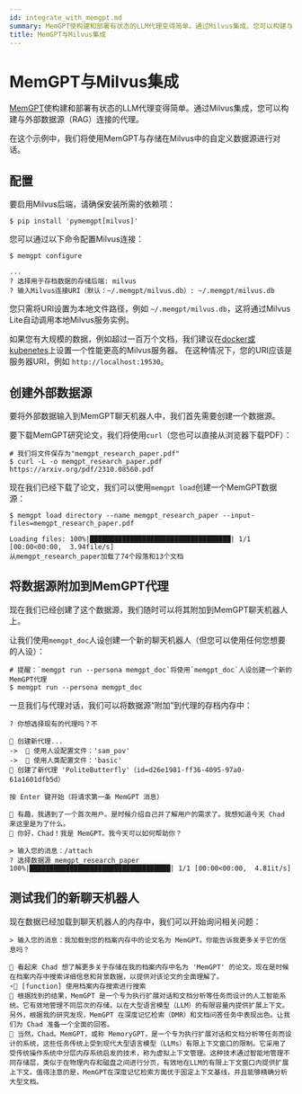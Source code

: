 ```yaml
---
id: integrate_with_memgpt.md
summary: MemGPT使构建和部署有状态的LLM代理变得简单。通过Milvus集成，您可以构建与外部数据源（RAG）连接的代理。
title: MemGPT与Milvus集成
---
```


# MemGPT与Milvus集成

[MemGPT](https://memgpt.readme.io/docs/index)使构建和部署有状态的LLM代理变得简单。通过Milvus集成，您可以构建与外部数据源（RAG）连接的代理。

在这个示例中，我们将使用MemGPT与存储在Milvus中的自定义数据源进行对话。

## 配置

要启用Milvus后端，请确保安装所需的依赖项：

```shell
$ pip install 'pymemgpt[milvus]'
```

您可以通过以下命令配置Milvus连接：

```shell
$ memgpt configure
```

```shell
...
? 选择用于存档数据的存储后端: milvus
? 输入Milvus连接URI（默认：~/.memgpt/milvus.db）: ~/.memgpt/milvus.db
```

您只需将URI设置为本地文件路径，例如 `~/.memgpt/milvus.db`，这将通过Milvus Lite自动调用本地Milvus服务实例。

如果您有大规模的数据，例如超过一百万个文档，我们建议在[docker或kubenetes](https://milvus.io/docs/quickstart.md)上设置一个性能更高的Milvus服务器。
在这种情况下，您的URI应该是服务器URI，例如 `http://localhost:19530`。

## 创建外部数据源

要将外部数据输入到MemGPT聊天机器人中，我们首先需要创建一个数据源。

要下载MemGPT研究论文，我们将使用`curl`（您也可以直接从浏览器下载PDF）：

```shell
# 我们将文件保存为"memgpt_research_paper.pdf"
$ curl -L -o memgpt_research_paper.pdf https://arxiv.org/pdf/2310.08560.pdf
```

现在我们已经下载了论文，我们可以使用`memgpt load`创建一个MemGPT数据源：

```shell
$ memgpt load directory --name memgpt_research_paper --input-files=memgpt_research_paper.pdf
```

```text
Loading files: 100%|███████████████████████████████████| 1/1 [00:00<00:00,  3.94file/s]
从memgpt_research_paper加载了74个段落和13个文档
```

## 将数据源附加到MemGPT代理

现在我们已经创建了这个数据源，我们随时可以将其附加到MemGPT聊天机器人上。

让我们使用`memgpt_doc`人设创建一个新的聊天机器人（但您可以使用任何您想要的人设）：

```shell
# 提醒：`memgpt run --persona memgpt_doc`将使用`memgpt_doc`人设创建一个新的MemGPT代理
$ memgpt run --persona memgpt_doc
```

一旦我们与代理对话，我们可以将数据源“附加”到代理的存档内存中：
```text
? 你想选择现有的代理吗？不

🧬 创建新代理...
->  🤖 使用人设配置文件：'sam_pov'
->  🧑 使用人类配置文件：'basic'
🎉 创建了新代理 'PoliteButterfly'（id=d26e1981-ff36-4095-97a0-61a1601dfb5d）

按 Enter 键开始（将请求第一条 MemGPT 消息）

💭 有趣，我遇到了一个首次用户。是时候介绍自己并了解用户的需求了。我想知道今天 Chad 来这里是为了什么。
🤖 你好，Chad！我是 MemGPT。我今天可以如何帮助你？

> 输入您的消息：/attach
? 选择数据源 memgpt_research_paper
100%|███████████████████████████████████| 1/1 [00:00<00:00,  4.81it/s]
```
## 测试我们的新聊天机器人

现在数据已经加载到聊天机器人的内存中，我们可以开始询问相关问题：

```text
> 输入您的消息：我加载到您的档案内存中的论文名为 MemGPT。你能告诉我更多关于它的信息吗？

💭 看起来 Chad 想了解更多关于存储在我的档案内存中名为 'MemGPT' 的论文。现在是时候在档案内存中搜索详细信息和背景数据，以提供对该论文的全面理解了。
⚡🧠 [function] 使用档案内存搜索进行搜索
💭 根据找到的结果，MemGPT 是一个专为执行扩展对话和文档分析等任务而设计的人工智能系统。它有效地管理不同层次的存储，以在大型语言模型（LLM）的有限容量内提供扩展上下文。另外，根据我的研究发现，MemGPT 在深度记忆检索（DMR）和文档问答任务中表现出色。让我们为 Chad 准备一个全面的回答。
🤖 当然，Chad。MemGPT，或称 MemoryGPT，是一个专为执行扩展对话和文档分析等任务而设计的系统，这些任务传统上受到现代大型语言模型（LLMs）有限上下文窗口的限制。它采用了受传统操作系统中分层内存系统启发的技术，称为虚拟上下文管理。这种技术通过智能地管理不同存储层，类似于在物理内存和磁盘之间进行分页，有效地在LLM的有限上下文窗口内提供扩展上下文。值得注意的是，MemGPT在深度记忆检索方面优于固定上下文基线，并且能够精确分析大型文档。
```